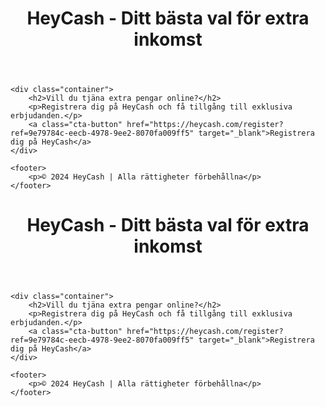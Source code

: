<!DOCTYPE html>
<html lang="sv">
<head>
    <meta charset="UTF-8">
    <meta name="viewport" content="width=device-width, initial-scale=1.0">
    <title>Välkommen till HeyCash</title>
    <link rel="stylesheet" href="style.css">
    <link rel="icon" type="image/x-icon" href="favicon.ico">
</head>
<body>
    <header>
        <h1>HeyCash - Ditt bästa val för extra inkomst</h1>
    </header>

    <div class="container">
        <h2>Vill du tjäna extra pengar online?</h2>
        <p>Registrera dig på HeyCash och få tillgång till exklusiva erbjudanden.</p>
        <a class="cta-button" href="https://heycash.com/register?ref=9e79784c-eecb-4978-9ee2-8070fa009ff5" target="_blank">Registrera dig på HeyCash</a>
    </div>

    <footer>
        <p>© 2024 HeyCash | Alla rättigheter förbehållna</p>
    </footer>
</body>
</html>
<!DOCTYPE html>
<html lang="sv">
<head>
    <meta charset="UTF-8">
    <meta name="viewport" content="width=device-width, initial-scale=1.0">
    <title>Välkommen till HeyCash</title>
    <link rel="stylesheet" href="style.css">
    <link rel="icon" type="image/x-icon" href="favicon.ico">
</head>
<body>
    <header>
        <h1>HeyCash - Ditt bästa val för extra inkomst</h1>
    </header>

    <div class="container">
        <h2>Vill du tjäna extra pengar online?</h2>
        <p>Registrera dig på HeyCash och få tillgång till exklusiva erbjudanden.</p>
        <a class="cta-button" href="https://heycash.com/register?ref=9e79784c-eecb-4978-9ee2-8070fa009ff5" target="_blank">Registrera dig på HeyCash</a>
    </div>

    <footer>
        <p>© 2024 HeyCash | Alla rättigheter förbehållna</p>
    </footer>
</body>
</html>

